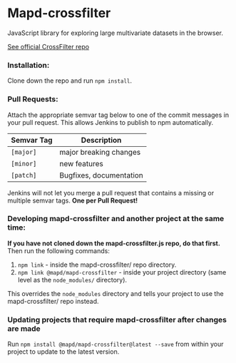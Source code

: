 Mapd-crossfilter
=====

JavaScript library for exploring large multivariate datasets in the browser.

[See official CrossFilter repo](https://github.com/square/crossfilter)

### Installation:

Clone down the repo and run `npm install`.

### Pull Requests:

Attach the appropriate semvar tag below to one of the commit messages in your pull request. This allows Jenkins to publish to npm automatically.

Semvar Tag | Description
--- | ---
`[major]` | major breaking changes
`[minor]` | new features
`[patch]` | Bugfixes, documentation

Jenkins will not let you merge a pull request that contains a missing or multiple semvar tags. **One per Pull Request!**

### Developing mapd-crossfilter and another project at the same time:

**If you have not cloned down the mapd-crossfilter.js repo, do that first.** Then run the following commands:

1. `npm link` - inside the mapd-crossfilter/ repo directory.
2. `npm link @mapd/mapd-crossfilter` - inside your project directory (same level as the `node_modules/` directory).

This overrides the `node_modules` directory and tells your project to use the mapd-crossfilter/ repo instead.

### Updating projects that require mapd-crossfilter after changes are made

Run `npm install @mapd/mapd-crossfilter@latest --save` from within your project to update to the latest version.

